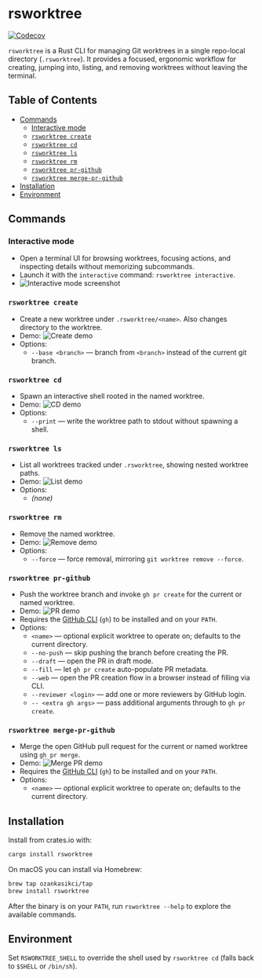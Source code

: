 # rsworktree

[![Codecov](https://codecov.io/gh/ozankasikci/rust-git-worktree/branch/master/graph/badge.svg)](https://codecov.io/gh/ozankasikci/rust-git-worktree)

`rsworktree` is a Rust CLI for managing Git worktrees in a single repo-local directory (`.rsworktree`). It provides a focused, ergonomic workflow for creating, jumping into, listing, and removing worktrees without leaving the terminal.

## Table of Contents

- [Commands](#commands)
  - [Interactive mode](#interactive-mode)
  - [`rsworktree create`](#rsworktree-create)
  - [`rsworktree cd`](#rsworktree-cd)
  - [`rsworktree ls`](#rsworktree-ls)
  - [`rsworktree rm`](#rsworktree-rm)
  - [`rsworktree pr-github`](#rsworktree-pr-github)
  - [`rsworktree merge-pr-github`](#rsworktree-merge-pr-github)
- [Installation](#installation)
- [Environment](#environment)

## Commands

### Interactive mode

- Open a terminal UI for browsing worktrees, focusing actions, and inspecting details without memorizing subcommands.
- Launch it with the `interactive` command: `rsworktree interactive`.
- ![Interactive mode screenshot](tapes/interactive-mode.png)

### `rsworktree create`

- Create a new worktree under `.rsworktree/<name>`. Also changes directory to the worktree.
- Demo: ![Create demo](tapes/gifs/create.gif)
- Options:
  - `--base <branch>` — branch from `<branch>` instead of the current git branch.

### `rsworktree cd`

- Spawn an interactive shell rooted in the named worktree.
- Demo: ![CD demo](tapes/gifs/cd.gif)
- Options:
  - `--print` — write the worktree path to stdout without spawning a shell.

### `rsworktree ls`

- List all worktrees tracked under `.rsworktree`, showing nested worktree paths.
- Demo: ![List demo](tapes/gifs/ls.gif)
- Options:
  - _(none)_

### `rsworktree rm`

- Remove the named worktree.
- Demo: ![Remove demo](tapes/gifs/rm.gif)
- Options:
  - `--force` — force removal, mirroring `git worktree remove --force`.

### `rsworktree pr-github`

- Push the worktree branch and invoke `gh pr create` for the current or named worktree.
- Demo: ![PR demo](tapes/gifs/pr_github.gif)
- Requires the [GitHub CLI](https://cli.github.com/) (`gh`) to be installed and on your `PATH`.
- Options:
  - `<name>` — optional explicit worktree to operate on; defaults to the current directory.
  - `--no-push` — skip pushing the branch before creating the PR.
  - `--draft` — open the PR in draft mode.
  - `--fill` — let `gh pr create` auto-populate PR metadata.
  - `--web` — open the PR creation flow in a browser instead of filling via CLI.
  - `--reviewer <login>` — add one or more reviewers by GitHub login.
  - `-- <extra gh args>` — pass additional arguments through to `gh pr create`.

### `rsworktree merge-pr-github`

- Merge the open GitHub pull request for the current or named worktree using `gh pr merge`.
- Demo: ![Merge PR demo](tapes/gifs/merge_pr_github.gif)
- Requires the [GitHub CLI](https://cli.github.com/) (`gh`) to be installed and on your `PATH`.
- Options:
  - `<name>` — optional explicit worktree to operate on; defaults to the current directory.

## Installation

Install from crates.io with:

```bash
cargo install rsworktree
```

On macOS you can install via Homebrew:

```bash
brew tap ozankasikci/tap
brew install rsworktree
```

After the binary is on your `PATH`, run `rsworktree --help` to explore the available commands.

## Environment

Set `RSWORKTREE_SHELL` to override the shell used by `rsworktree cd` (falls back to `$SHELL` or `/bin/sh`).
